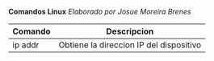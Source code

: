**Comandos Linux**
_Elaborado por Josue Moreira Brenes_

| Comando | Descripcion |
| ------- | ----------- |
| ip addr | Obtiene la direccion IP del dispositivo |

